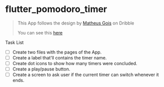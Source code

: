 # flutter_pomodoro_timer

> This App follows the design by [Matheus Gois](https://dribbble.com/maatheusgois) on Dribble
> 
> You can see this [here](https://dribbble.com/shots/10921155-Pomodoro-with-Neumorphism)

Task List
- [ ] Create two files with the pages of the App.
- [ ] Create a label that'll contains the timer name.
- [ ] Create dot icons to show how many timers were concluded.
- [ ] Create a play/pause button.
- [ ] Create a screen to ask user if the current timer can switch whenever it ends.
